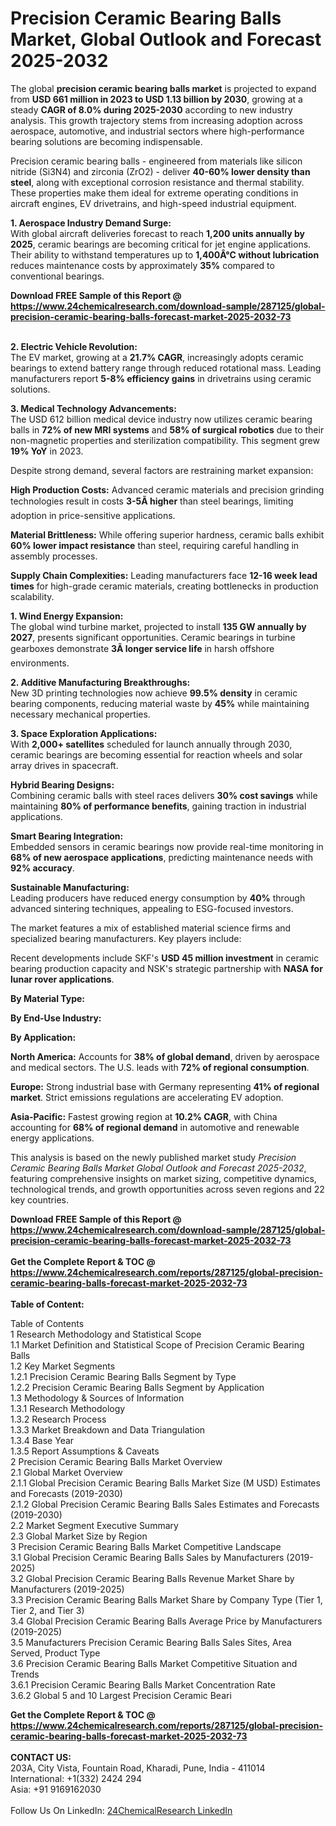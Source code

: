 <h1>Precision Ceramic Bearing Balls Market, Global Outlook and Forecast 2025-2032</h1><p>The global <strong>precision ceramic bearing balls market</strong> is projected to expand from <strong>USD 661 million in 2023 to USD 1.13 billion by 2030</strong>, growing at a steady <strong>CAGR of 8.0% during 2025-2030</strong> according to new industry analysis. This growth trajectory stems from increasing adoption across aerospace, automotive, and industrial sectors where high-performance bearing solutions are becoming indispensable.</p><p>Precision ceramic bearing balls - engineered from materials like silicon nitride (Si3N4) and zirconia (ZrO2) - deliver <strong>40-60% lower density than steel</strong>, along with exceptional corrosion resistance and thermal stability. These properties make them ideal for extreme operating conditions in aircraft engines, EV drivetrains, and high-speed industrial equipment.</p><p><strong>1. Aerospace Industry Demand Surge:</strong><br>
With global aircraft deliveries forecast to reach <strong>1,200 units annually by 2025</strong>, ceramic bearings are becoming critical for jet engine applications. Their ability to withstand temperatures up to <strong>1,400Â°C without lubrication</strong> reduces maintenance costs by approximately <strong>35%</strong> compared to conventional bearings.</p><div><b>Download FREE Sample of this Report @ 
            <a href="https://www.24chemicalresearch.com/download-sample/287125/global-precision-ceramic-bearing-balls-forecast-market-2025-2032-73">
            https://www.24chemicalresearch.com/download-sample/287125/global-precision-ceramic-bearing-balls-forecast-market-2025-2032-73</a></b></div><br><p><strong>2. Electric Vehicle Revolution:</strong><br>
The EV market, growing at a <strong>21.7% CAGR</strong>, increasingly adopts ceramic bearings to extend battery range through reduced rotational mass. Leading manufacturers report <strong>5-8% efficiency gains</strong> in drivetrains using ceramic solutions.</p><p><strong>3. Medical Technology Advancements:</strong><br>
The USD 612 billion medical device industry now utilizes ceramic bearing balls in <strong>72% of new MRI systems</strong> and <strong>58% of surgical robotics</strong> due to their non-magnetic properties and sterilization compatibility. This segment grew <strong>19% YoY</strong> in 2023.</p><p>Despite strong demand, several factors are restraining market expansion:</p><p><strong>High Production Costs:</strong> Advanced ceramic materials and precision grinding technologies result in costs <strong>3-5Ã higher</strong> than steel bearings, limiting adoption in price-sensitive applications.</p><p><strong>Material Brittleness:</strong> While offering superior hardness, ceramic balls exhibit <strong>60% lower impact resistance</strong> than steel, requiring careful handling in assembly processes.</p><p><strong>Supply Chain Complexities:</strong> Leading manufacturers face <strong>12-16 week lead times</strong> for high-grade ceramic materials, creating bottlenecks in production scalability.</p><p><strong>1. Wind Energy Expansion:</strong><br>
The global wind turbine market, projected to install <strong>135 GW annually by 2027</strong>, presents significant opportunities. Ceramic bearings in turbine gearboxes demonstrate <strong>3Ã longer service life</strong> in harsh offshore environments.</p><p><strong>2. Additive Manufacturing Breakthroughs:</strong><br>
New 3D printing technologies now achieve <strong>99.5% density</strong> in ceramic bearing components, reducing material waste by <strong>45%</strong> while maintaining necessary mechanical properties.</p><p><strong>3. Space Exploration Applications:</strong><br>
With <strong>2,000+ satellites</strong> scheduled for launch annually through 2030, ceramic bearings are becoming essential for reaction wheels and solar array drives in spacecraft.</p><p><strong>Hybrid Bearing Designs:</strong><br>
	Combining ceramic balls with steel races delivers <strong>30% cost savings</strong> while maintaining <strong>80% of performance benefits</strong>, gaining traction in industrial applications.</p><p><strong>Smart Bearing Integration:</strong><br>
	Embedded sensors in ceramic bearings now provide real-time monitoring in <strong>68% of new aerospace applications</strong>, predicting maintenance needs with <strong>92% accuracy</strong>.</p><p><strong>Sustainable Manufacturing:</strong><br>
	Leading producers have reduced energy consumption by <strong>40%</strong> through advanced sintering techniques, appealing to ESG-focused investors.</p><p>The market features a mix of established material science firms and specialized bearing manufacturers. Key players include:</p><p>Recent developments include SKF's <strong>USD 45 million investment</strong> in ceramic bearing production capacity and NSK's strategic partnership with <strong>NASA for lunar rover applications</strong>.</p><p><strong>By Material Type:</strong></p><p><strong>By End-Use Industry:</strong></p><p><strong>By Application:</strong></p><p><strong>North America:</strong> Accounts for <strong>38% of global demand</strong>, driven by aerospace and medical sectors. The U.S. leads with <strong>72% of regional consumption</strong>.</p><p><strong>Europe:</strong> Strong industrial base with Germany representing <strong>41% of regional market</strong>. Strict emissions regulations are accelerating EV adoption.</p><p><strong>Asia-Pacific:</strong> Fastest growing region at <strong>10.2% CAGR</strong>, with China accounting for <strong>68% of regional demand</strong> in automotive and renewable energy applications.</p><p>This analysis is based on the newly published market study <em>Precision Ceramic Bearing Balls Market Global Outlook and Forecast 2025-2032</em>, featuring comprehensive insights on market sizing, competitive dynamics, technological trends, and growth opportunities across seven regions and 22 key countries.</p><div><b>Download FREE Sample of this Report @ 
            <a href="https://www.24chemicalresearch.com/download-sample/287125/global-precision-ceramic-bearing-balls-forecast-market-2025-2032-73">
            https://www.24chemicalresearch.com/download-sample/287125/global-precision-ceramic-bearing-balls-forecast-market-2025-2032-73</a></b></div><br><div><b>Get the Complete Report & TOC @ 
            <a href="https://www.24chemicalresearch.com/reports/287125/global-precision-ceramic-bearing-balls-forecast-market-2025-2032-73">
            https://www.24chemicalresearch.com/reports/287125/global-precision-ceramic-bearing-balls-forecast-market-2025-2032-73</a></b></div><br>
            <b>Table of Content:</b><p>Table of Contents<br />
1 Research Methodology and Statistical Scope<br />
1.1 Market Definition and Statistical Scope of Precision Ceramic Bearing Balls<br />
1.2 Key Market Segments<br />
1.2.1 Precision Ceramic Bearing Balls Segment by Type<br />
1.2.2 Precision Ceramic Bearing Balls Segment by Application<br />
1.3 Methodology & Sources of Information<br />
1.3.1 Research Methodology<br />
1.3.2 Research Process<br />
1.3.3 Market Breakdown and Data Triangulation<br />
1.3.4 Base Year<br />
1.3.5 Report Assumptions & Caveats<br />
2 Precision Ceramic Bearing Balls Market Overview<br />
2.1 Global Market Overview<br />
2.1.1 Global Precision Ceramic Bearing Balls Market Size (M USD) Estimates and Forecasts (2019-2030)<br />
2.1.2 Global Precision Ceramic Bearing Balls Sales Estimates and Forecasts (2019-2030)<br />
2.2 Market Segment Executive Summary<br />
2.3 Global Market Size by Region<br />
3 Precision Ceramic Bearing Balls Market Competitive Landscape<br />
3.1 Global Precision Ceramic Bearing Balls Sales by Manufacturers (2019-2025)<br />
3.2 Global Precision Ceramic Bearing Balls Revenue Market Share by Manufacturers (2019-2025)<br />
3.3 Precision Ceramic Bearing Balls Market Share by Company Type (Tier 1, Tier 2, and Tier 3)<br />
3.4 Global Precision Ceramic Bearing Balls Average Price by Manufacturers (2019-2025)<br />
3.5 Manufacturers Precision Ceramic Bearing Balls Sales Sites, Area Served, Product Type<br />
3.6 Precision Ceramic Bearing Balls Market Competitive Situation and Trends<br />
3.6.1 Precision Ceramic Bearing Balls Market Concentration Rate<br />
3.6.2 Global 5 and 10 Largest Precision Ceramic Beari</p><div><b>Get the Complete Report & TOC @ 
            <a href="https://www.24chemicalresearch.com/reports/287125/global-precision-ceramic-bearing-balls-forecast-market-2025-2032-73">
            https://www.24chemicalresearch.com/reports/287125/global-precision-ceramic-bearing-balls-forecast-market-2025-2032-73</a></b></div><br><b>CONTACT US:</b><br>
            203A, City Vista, Fountain Road, Kharadi, Pune, India - 411014<br>
            International: +1(332) 2424 294<br>
            Asia: +91 9169162030 <br><br>
            Follow Us On LinkedIn: <a href="https://www.linkedin.com/company/24chemicalresearch/">24ChemicalResearch LinkedIn</a>
